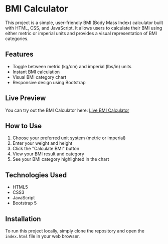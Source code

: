 # BMI Calculator

This project is a simple, user-friendly BMI (Body Mass Index) calculator built with HTML, CSS, and JavaScript. It allows users to calculate their BMI using either metric or imperial units and provides a visual representation of BMI categories.

## Features

- Toggle between metric (kg/cm) and imperial (lbs/in) units
- Instant BMI calculation
- Visual BMI category chart
- Responsive design using Bootstrap

## Live Preview

You can try out the BMI Calculator here: [Live BMI Calculator](https://mihirtailor.github.io/Module_2_WebDevelopmentBasics2/module_2_assessment/bmi_calculator/)

## How to Use

1. Choose your preferred unit system (metric or imperial)
2. Enter your weight and height
3. Click the "Calculate BMI" button
4. View your BMI result and category
5. See your BMI category highlighted in the chart

## Technologies Used

- HTML5
- CSS3
- JavaScript
- Bootstrap 5

## Installation

To run this project locally, simply clone the repository and open the `index.html` file in your web browser.
